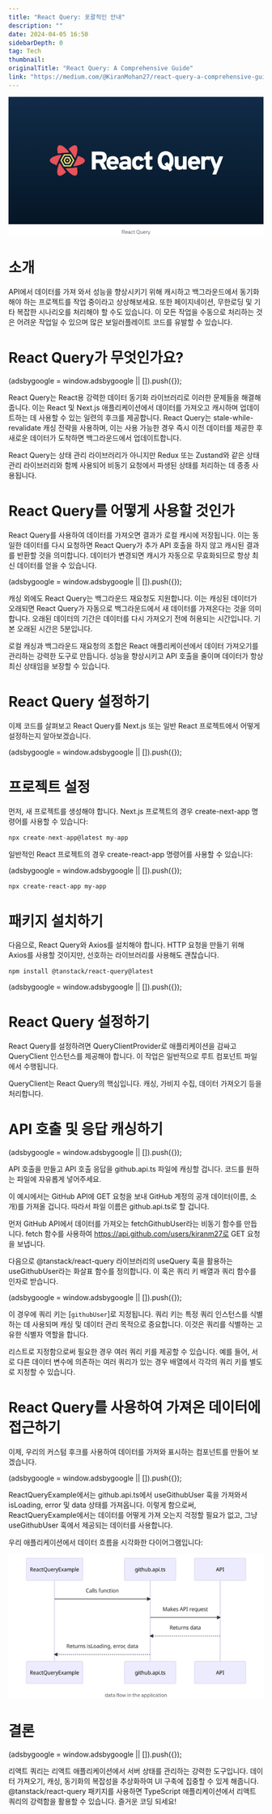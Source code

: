 ```yaml
---
title: "React Query: 포괄적인 안내"
description: ""
date: 2024-04-05 16:50
sidebarDepth: 0
tag: Tech
thumbnail: 
originalTitle: "React Query: A Comprehensive Guide"
link: "https://medium.com/@KiranMohan27/react-query-a-comprehensive-guide-1e89ddc3bcef"
---
```



<img src="./img/ReactQueryAComprehensiveGuide_0.png" />

# 소개

API에서 데이터를 가져 와서 성능을 향상시키기 위해 캐시하고 백그라운드에서 동기화해야 하는 프로젝트를 작업 중이라고 상상해보세요. 또한 페이지네이션, 무한로딩 및 기타 복잡한 시나리오를 처리해야 할 수도 있습니다. 이 모든 작업을 수동으로 처리하는 것은 어려운 작업일 수 있으며 많은 보일러플레이트 코드를 유발할 수 있습니다.

# React Query가 무엇인가요?

<!-- ui-log 수평형 -->
<ins class="adsbygoogle"
  style="display:block"
  data-ad-client="ca-pub-4877378276818686"
  data-ad-slot="9743150776"
  data-ad-format="auto"
  data-full-width-responsive="true"></ins>
<component is="script">
(adsbygoogle = window.adsbygoogle || []).push({});
</component>

React Query는 React용 강력한 데이터 동기화 라이브러리로 이러한 문제들을 해결해줍니다. 이는 React 및 Next.js 애플리케이션에서 데이터를 가져오고 캐시하며 업데이트하는 데 사용할 수 있는 일련의 후크를 제공합니다. React Query는 stale-while-revalidate 캐싱 전략을 사용하며, 이는 사용 가능한 경우 즉시 이전 데이터를 제공한 후 새로운 데이터가 도착하면 백그라운드에서 업데이트합니다.

React Query는 상태 관리 라이브러리가 아니지만 Redux 또는 Zustand와 같은 상태 관리 라이브러리와 함께 사용되어 비동기 요청에서 파생된 상태를 처리하는 데 종종 사용됩니다.

# React Query를 어떻게 사용할 것인가

React Query를 사용하여 데이터를 가져오면 결과가 로컬 캐시에 저장됩니다. 이는 동일한 데이터를 다시 요청하면 React Query가 추가 API 호출을 하지 않고 캐시된 결과를 반환할 것을 의미합니다. 데이터가 변경되면 캐시가 자동으로 무효화되므로 항상 최신 데이터를 얻을 수 있습니다.

<!-- ui-log 수평형 -->
<ins class="adsbygoogle"
  style="display:block"
  data-ad-client="ca-pub-4877378276818686"
  data-ad-slot="9743150776"
  data-ad-format="auto"
  data-full-width-responsive="true"></ins>
<component is="script">
(adsbygoogle = window.adsbygoogle || []).push({});
</component>

캐싱 외에도 React Query는 백그라운드 재요청도 지원합니다. 이는 캐싱된 데이터가 오래되면 React Query가 자동으로 백그라운드에서 새 데이터를 가져온다는 것을 의미합니다. 오래된 데이터의 기간은 데이터를 다시 가져오기 전에 허용되는 시간입니다. 기본 오래된 시간은 5분입니다.

로컬 캐싱과 백그라운드 재요청의 조합은 React 애플리케이션에서 데이터 가져오기를 관리하는 강력한 도구로 만듭니다. 성능을 향상시키고 API 호출을 줄이며 데이터가 항상 최신 상태임을 보장할 수 있습니다.

# React Query 설정하기

이제 코드를 살펴보고 React Query를 Next.js 또는 일반 React 프로젝트에서 어떻게 설정하는지 알아보겠습니다.

<!-- ui-log 수평형 -->
<ins class="adsbygoogle"
  style="display:block"
  data-ad-client="ca-pub-4877378276818686"
  data-ad-slot="9743150776"
  data-ad-format="auto"
  data-full-width-responsive="true"></ins>
<component is="script">
(adsbygoogle = window.adsbygoogle || []).push({});
</component>

# 프로젝트 설정

먼저, 새 프로젝트를 생성해야 합니다. Next.js 프로젝트의 경우 create-next-app 명령어를 사용할 수 있습니다:

```js
npx create-next-app@latest my-app
```

일반적인 React 프로젝트의 경우 create-react-app 명령어를 사용할 수 있습니다:

<!-- ui-log 수평형 -->
<ins class="adsbygoogle"
  style="display:block"
  data-ad-client="ca-pub-4877378276818686"
  data-ad-slot="9743150776"
  data-ad-format="auto"
  data-full-width-responsive="true"></ins>
<component is="script">
(adsbygoogle = window.adsbygoogle || []).push({});
</component>

```bash
npx create-react-app my-app
```

# 패키지 설치하기

다음으로, React Query와 Axios를 설치해야 합니다. HTTP 요청을 만들기 위해 Axios를 사용할 것이지만, 선호하는 라이브러리를 사용해도 괜찮습니다.

```bash
npm install @tanstack/react-query@latest
```

<!-- ui-log 수평형 -->
<ins class="adsbygoogle"
  style="display:block"
  data-ad-client="ca-pub-4877378276818686"
  data-ad-slot="9743150776"
  data-ad-format="auto"
  data-full-width-responsive="true"></ins>
<component is="script">
(adsbygoogle = window.adsbygoogle || []).push({});
</component>

# React Query 설정하기

React Query를 설정하려면 QueryClientProvider로 애플리케이션을 감싸고 QueryClient 인스턴스를 제공해야 합니다. 이 작업은 일반적으로 루트 컴포넌트 파일에서 수행됩니다.

QueryClient는 React Query의 핵심입니다. 캐싱, 가비지 수집, 데이터 가져오기 등을 처리합니다.

# API 호출 및 응답 캐싱하기

<!-- ui-log 수평형 -->
<ins class="adsbygoogle"
  style="display:block"
  data-ad-client="ca-pub-4877378276818686"
  data-ad-slot="9743150776"
  data-ad-format="auto"
  data-full-width-responsive="true"></ins>
<component is="script">
(adsbygoogle = window.adsbygoogle || []).push({});
</component>

API 호출을 만들고 API 호출 응답을 github.api.ts 파일에 캐싱할 겁니다. 코드를 원하는 파일에 자유롭게 넣어주세요.

이 예시에서는 GitHub API에 GET 요청을 보내 GitHub 계정의 공개 데이터(이름, 소개)를 가져올 겁니다. 따라서 파일 이름은 github.api.ts로 할 겁니다.

먼저 GitHub API에서 데이터를 가져오는 fetchGithubUser라는 비동기 함수를 만듭니다. fetch 함수를 사용하여 https://api.github.com/users/kiranm27로 GET 요청을 보냅니다.

다음으로 @tanstack/react-query 라이브러리의 useQuery 훅을 활용하는 useGithubUser라는 화살표 함수를 정의합니다. 이 훅은 쿼리 키 배열과 쿼리 함수를 인자로 받습니다.

<!-- ui-log 수평형 -->
<ins class="adsbygoogle"
  style="display:block"
  data-ad-client="ca-pub-4877378276818686"
  data-ad-slot="9743150776"
  data-ad-format="auto"
  data-full-width-responsive="true"></ins>
<component is="script">
(adsbygoogle = window.adsbygoogle || []).push({});
</component>

이 경우에 쿼리 키는 [`githubUser`]로 지정됩니다. 쿼리 키는 특정 쿼리 인스턴스를 식별하는 데 사용되며 캐싱 및 데이터 관리 목적으로 중요합니다. 이것은 쿼리를 식별하는 고유한 식별자 역할을 합니다.

리스트로 지정함으로써 필요한 경우 여러 쿼리 키를 제공할 수 있습니다. 예를 들어, 서로 다른 데이터 변수에 의존하는 여러 쿼리가 있는 경우 배열에서 각각의 쿼리 키를 별도로 지정할 수 있습니다.

# React Query를 사용하여 가져온 데이터에 접근하기

이제, 우리의 커스텀 후크를 사용하여 데이터를 가져와 표시하는 컴포넌트를 만들어 보겠습니다.

<!-- ui-log 수평형 -->
<ins class="adsbygoogle"
  style="display:block"
  data-ad-client="ca-pub-4877378276818686"
  data-ad-slot="9743150776"
  data-ad-format="auto"
  data-full-width-responsive="true"></ins>
<component is="script">
(adsbygoogle = window.adsbygoogle || []).push({});
</component>

ReactQueryExample에서는 github.api.ts에서 useGithubUser 훅을 가져와서 isLoading, error 및 data 상태를 가져옵니다. 이렇게 함으로써, ReactQueryExample에서는 데이터를 어떻게 가져 오는지 걱정할 필요가 없고, 그냥 useGithubUser 훅에서 제공되는 데이터를 사용합니다.

우리 애플리케이션에서 데이터 흐름을 시각화한 다이어그램입니다:

![데이터 흐름 다이어그램](./img/ReactQueryAComprehensiveGuide_1.png)

# 결론

<!-- ui-log 수평형 -->
<ins class="adsbygoogle"
  style="display:block"
  data-ad-client="ca-pub-4877378276818686"
  data-ad-slot="9743150776"
  data-ad-format="auto"
  data-full-width-responsive="true"></ins>
<component is="script">
(adsbygoogle = window.adsbygoogle || []).push({});
</component>

리액트 쿼리는 리액트 애플리케이션에서 서버 상태를 관리하는 강력한 도구입니다. 데이터 가져오기, 캐싱, 동기화의 복잡성을 추상화하여 UI 구축에 집중할 수 있게 해줍니다. @tanstack/react-query 패키지를 사용하면 TypeScript 애플리케이션에서 리액트 쿼리의 강력함을 활용할 수 있습니다. 즐거운 코딩 되세요!